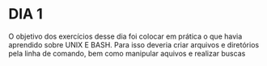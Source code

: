 # DIA 1

O objetivo dos exercícios desse dia foi colocar em prática o que havia aprendido sobre UNIX E BASH. Para isso deveria criar arquivos e diretórios pela linha de comando, bem como manipular aquivos e realizar buscas
